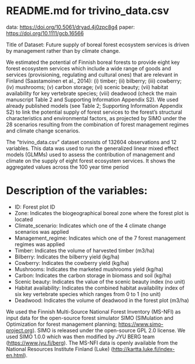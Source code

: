# README.md for trivino_data.csv
data: https://doi.org/10.5061/dryad.4j0zpc8g4 
paper: https://doi.org/10.1111/gcb.16566

Title of Dataset: Future supply of boreal forest ecosystem services is driven by management rather than by climate change.	

We estimated the potential of Finnish boreal forests to provide eight key forest ecosystem services which include a wide range of goods and services (provisioning, regulating and cultural ones) that are relevant in Finland (Saastamoinen et al., 2014): (i) timber; (ii) bilberry; (iii) cowberry; (iv) mushrooms; (v) carbon storage; (vi) scenic beauty; (vii) habitat availability for key vertebrate species; (viii) deadwood (check the main manuscript Table 2 and Supporting Information Appendix S2). We used already published models (see Table 2; Supporting Information Appendix S2) to link the potential supply of forest services to the forest’s structural characteristics and environmental factors, as projected by SIMO under the 28 scenarios resulting from the combination of forest management regimes and climate change scenarios.

The "trivino_data.csv" dataset consists of 132604 observations and 12 variables. This data was used to run the generalized linear mixed effect models (GLMMs) used to assess the contribution of management and climate on the supply of eight forest ecosystem services. It shows the aggregated values across the 100 year time period

# Description of the variables:
- ID: Forest plot ID
- Zone: Indicates the biogeographical boreal zone where the forest plot is located
- Climate_scenario: Indicates which one of the 4 climate change scenarios was applied
- Management_regime: Indicates which one of the 7 forest management regimes was applied
- Timber: Indicates the volume of harvested timber (m3/ha)
- Bilberry: Indicates the bilberry yield (kg/ha)
- Cowberry: Indicates the cowberry yield (kg/ha)
- Mushrooms: Indicates the marketed mushrooms yield (kg/ha)
- Carbon: Indicates the carbon storage in biomass and soil (kg/ha)
- Scenic beauty: Indicates the value of the scenic beauty index (no unit)
- Habitat availability: Indicates the combined habitat availability index of six key vertebrate species which ranges from 0 to 1 (no unit)
- Deadwood: Indicates the volume of deadwood in the forest plot (m3/ha)


We used the Finnish Multi-Source National Forest Inventory (MS-NFI) as input data for the open-source forest simulator SIMO (SIMulation and Optimization for forest management planning; https://www.simo-project.org). SIMO is released under the open-source GPL 2.0 license. We used SIMO 1.0.0 which was then modified by JYU BERG team (https://www.jyu.fi/berg). The MS-NFI data is openly available from the National Resources Institute Finland (Luke) (http://kartta.luke.fi/index-en.html). 
